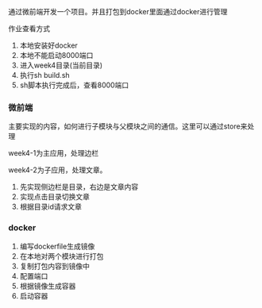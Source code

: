 
通过微前端开发一个项目。并且打包到docker里面通过docker进行管理

作业查看方式
1. 本地安装好docker
2. 本地不能启动8000端口
3. 进入week4目录(当前目录)
4. 执行sh build.sh
5. sh脚本执行完成后，查看8000端口

### 微前端
主要实现的内容，如何进行子模块与父模块之间的通信。这里可以通过store来处理

week4-1为主应用，处理边栏

week4-2为子应用，处理文章。


1. 先实现侧边栏是目录，右边是文章内容
2. 实现点击目录切换文章
3. 根据目录id请求文章

### docker

1. 编写dockerfile生成镜像
2. 在本地对两个模块进行打包
3. 复制打包内容到镜像中
4. 配置端口
5. 根据镜像生成容器
6. 启动容器


